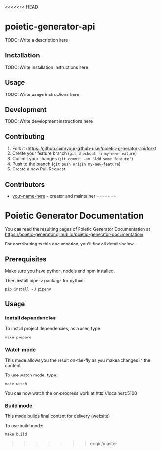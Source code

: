 <<<<<<< HEAD
# poietic-generator-api

TODO: Write a description here

## Installation

TODO: Write installation instructions here

## Usage

TODO: Write usage instructions here

## Development

TODO: Write development instructions here

## Contributing

1. Fork it (<https://github.com/your-github-user/poietic-generator-api/fork>)
2. Create your feature branch (`git checkout -b my-new-feature`)
3. Commit your changes (`git commit -am 'Add some feature'`)
4. Push to the branch (`git push origin my-new-feature`)
5. Create a new Pull Request

## Contributors

- [your-name-here](https://github.com/your-github-user) - creator and maintainer
=======
# Poietic Generator Documentation

You can read the resulting pages of Poietic Generator Documentation at https://poietic-generator.github.io/poietic-generator-documentation/

For contributing to this documnation, you'll find all details below.


## Prerequisites

Make sure you have python, nodejs and npm installed.

Then install pipenv package for python:

    pip install -U pipenv


## Usage

### Install dependencies

To install project dependencies, as a user, type:

    make prepare


### Watch mode

This mode allows you the result on-the-fly as you makea changes in the content.

To use watch mode, type:

    make watch

You can now watch the on-progress work at http://localhost:5100


### Build mode

This mode builds final content for delivery (website)

To use build mode:

    make build

>>>>>>> origin/master
